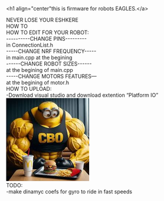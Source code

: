 <p class="has-line-data" data-line-start="1" data-line-end="2">&lt;h1 align=&quot;center&quot;this is firmware for robots EAGLES.&lt;/a&gt;</p>
<p class="has-line-data" data-line-start="3" data-line-end="19">NEVER LOSE YOUR ESHKERE<br>
HOW TO<br>
HOW TO EDIT FOR YOUR ROBOT:<br>
----------CHANGE PINS---------<br>
in ConnectionList.h<br>
-----CHANGE NRF FREQUENCY-----<br>
in main.cpp at the begining<br>
------CHANGE ROBOT SIZES------<br>
at the begining of main.cpp<br>
-----CHANGE MOTORS FEATURES—<br>
at the begining of motor.h<br>
HOW TO UPLOAD:<br>
-Download visual studio and download extention “Platform IO”<br>
<img src="https://github.com/sigizmund993/ssl-firmware/blob/nrfpackets/minion.png" alt="chivava"><br>
TODO:<br>
-make dinamyc coefs for gyro to ride in fast speeds</p>
